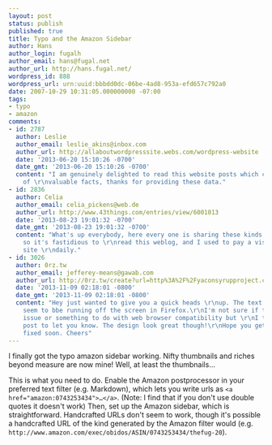 ```yaml
---
layout: post
status: publish
published: true
title: Typo and the Amazon Sidebar
author: Hans
author_login: fugalh
author_email: hans@fugal.net
author_url: http://hans.fugal.net/
wordpress_id: 888
wordpress_url: urn:uuid:bbbdd0dc-06be-4ad8-953a-efd657c792a0
date: 2007-10-29 10:31:05.000000000 -07:00
tags:
- typo
- amazon
comments:
- id: 2787
  author: Leslie
  author_email: leslie_akins@inbox.com
  author_url: http://allaboutwordpresssite.webs.com/wordpress-website
  date: '2013-06-20 15:10:26 -0700'
  date_gmt: '2013-06-20 15:10:26 -0700'
  content: "I am genuinely delighted to read this website posts which contains lots
    of \r\nvaluable facts, thanks for providing these data."
- id: 2836
  author: Celia
  author_email: celia_pickens@web.de
  author_url: http://www.43things.com/entries/view/6001013
  date: '2013-08-23 19:01:32 -0700'
  date_gmt: '2013-08-23 19:01:32 -0700'
  content: "What's up everybody, here every one is sharing these kinds of know-how,
    so it's fastidious to \r\nread this weblog, and I used to pay a visit this web
    site \r\ndaily."
- id: 3026
  author: 0rz.tw
  author_email: jefferey-means@gawab.com
  author_url: http://0rz.tw/create?url=http%3A%2F%2Fyaconsyrupproject.com%2F
  date: '2013-11-09 02:18:01 -0800'
  date_gmt: '2013-11-09 02:18:01 -0800'
  content: "Hey just wanted to give you a quick heads \r\nup. The text in your article
    seem to bbe running off the screen in Firefox.\r\nI'm not sure if this is a formatting
    issue or something to do with web browser compatibility but \r\nI thought I'd
    post to let you know. The design look great though!\r\nHope you get the problem
    fixed soon. Cheers"
---
```

<p>I finally got the typo amazon sidebar working. Nifty thumbnails and riches beyond measure are now mine! Well, at least the thumbnails…</p>

<p>This is what you need to do. Enable the Amazon postprocessor in your preferred text filter (e.g. Markdown), which lets you write urls as <code>&lt;a href="amazon:0743253434"&gt;…&lt;/a&gt;</code>. (Note: I find that if you don't use double quotes it doesn't work) Then, set up the Amazon sidebar, which is straightforward. Handcrafted URLs don't seem to work, though it's possible a handcrafted URL of the kind generated by the Amazon filter would (e.g. <code>http://www.amazon.com/exec/obidos/ASIN/0743253434/thefug-20</code>).</p>

